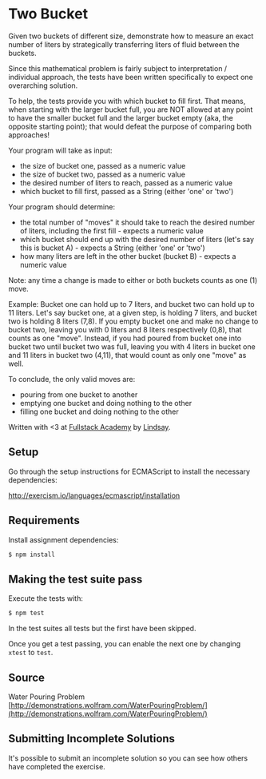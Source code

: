# Two Bucket

Given two buckets of different size, demonstrate how to measure an exact number of liters by strategically transferring liters of fluid between the buckets.

Since this mathematical problem is fairly subject to interpretation / individual approach, the tests have been written specifically to expect one overarching solution.

To help, the tests provide you with which bucket to fill first. That means, when starting with the larger bucket full, you are NOT allowed at any point to have the smaller bucket full and the larger bucket empty (aka, the opposite starting point); that would defeat the purpose of comparing both approaches! 

Your program will take as input:
- the size of bucket one, passed as a numeric value
- the size of bucket two, passed as a numeric value
- the desired number of liters to reach, passed as a numeric value
- which bucket to fill first, passed as a String (either 'one' or 'two')

Your program should determine:
- the total number of "moves" it should take to reach the desired number of liters, including the first fill - expects a numeric value
- which bucket should end up with the desired number of liters (let's say this is bucket A) - expects a String (either 'one' or 'two')
- how many liters are left in the other bucket (bucket B) - expects a numeric value

Note: any time a change is made to either or both buckets counts as one (1) move. 

Example: 
Bucket one can hold up to 7 liters, and bucket two can hold up to 11 liters. Let's say bucket one, at a given step, is holding 7 liters, and bucket two is holding 8 liters (7,8). If you empty bucket one and make no change to bucket two, leaving you with 0 liters and 8 liters respectively (0,8), that counts as one "move". Instead, if you had poured from bucket one into bucket two until bucket two was full, leaving you with 4 liters in bucket one and 11 liters in bucket two (4,11), that would count as only one "move" as well.

To conclude, the only valid moves are:
- pouring from one bucket to another
- emptying one bucket and doing nothing to the other
- filling one bucket and doing nothing to the other

Written with <3 at [Fullstack Academy](http://www.fullstackacademy.com/) by [Lindsay](http://lindsaylevine.com).

## Setup

Go through the setup instructions for ECMAScript to
install the necessary dependencies:

http://exercism.io/languages/ecmascript/installation

## Requirements

Install assignment dependencies:

```bash
$ npm install
```

## Making the test suite pass

Execute the tests with:

```bash
$ npm test
```

In the test suites all tests but the first have been skipped.

Once you get a test passing, you can enable the next one by
changing `xtest` to `test`.


## Source

Water Pouring Problem [http://demonstrations.wolfram.com/WaterPouringProblem/](http://demonstrations.wolfram.com/WaterPouringProblem/)

## Submitting Incomplete Solutions
It's possible to submit an incomplete solution so you can see how others have completed the exercise.

